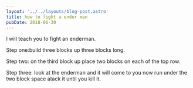 ```yaml
---
layout: '../../layouts/blog-post.astro'
title: how to fight a ender man
pubDate: 2018-06-30
---
```


I will teach you to fight an enderman.

Step one:build three blocks up three blocks long.

Step two: on the third block up place two blocks on each of the top row.

Step three: look at the enderman and it will come to you now run under the two
block space atack it until you kill it.
